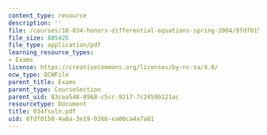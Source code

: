 ```yaml
---
content_type: resource
description: ''
file: /courses/18-034-honors-differential-equations-spring-2004/8fdf01504a8a3e19026bea00ca4a7a01_034fsoln.pdf
file_size: 805425
file_type: application/pdf
learning_resource_types:
- Exams
license: https://creativecommons.org/licenses/by-nc-sa/4.0/
ocw_type: OCWFile
parent_title: Exams
parent_type: CourseSection
parent_uid: 83cea548-8968-c5cc-9217-7c2459b121ac
resourcetype: Document
title: 034fsoln.pdf
uid: 8fdf0150-4a8a-3e19-026b-ea00ca4a7a01
---
```

